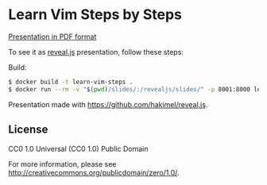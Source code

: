 # Learn Vim Steps by Steps

[Presentation in PDF format](https://github.com/jetm/learn-vim-steps/raw/master/learn-vim-steps.pdf)

To see it as [reveal.js](https://github.com/hakimel/reveal.js) presentation,
follow these steps:

Build:

```sh
$ docker build -t learn-vim-steps .
$ docker run --rm -v "$(pwd)/slides/:/revealjs/slides/" -p 8001:8000 learn-vim-steps
```

Presentation made with https://github.com/hakimel/reveal.js.

## License

CC0 1.0 Universal (CC0 1.0)
Public Domain

For more information, please see
<http://creativecommons.org/publicdomain/zero/1.0/>.
